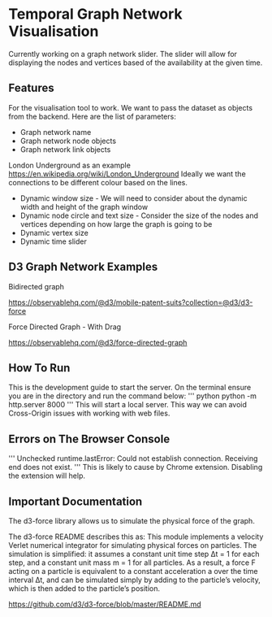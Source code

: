 # Temporal Graph Network Visualisation

Currently working on a graph network slider. The slider will allow for displaying the nodes and vertices based of the availability at the given time.

## Features

For the visualisation tool to work. We want to pass the dataset as objects from the backend. Here are the list of parameters:

* Graph network name
* Graph network node objects
* Graph network link objects

London Underground as an example
https://en.wikipedia.org/wiki/London_Underground
Ideally we want the connections to be different colour based on the lines.

* Dynamic window size - We will need to consider about the dynamic width and height of the graph window
* Dynamic node circle and text size - Consider the size of the nodes and vertices depending on how large the graph is going to be
* Dynamic vertex size
* Dynamic time slider 

## D3 Graph Network Examples

Bidirected graph

https://observablehq.com/@d3/mobile-patent-suits?collection=@d3/d3-force

Force Directed Graph - With Drag

https://observablehq.com/@d3/force-directed-graph

## How To Run
This is the development guide to start the server. On the terminal ensure you are in the directory and run the command below:
''' python
python -m http.server 8000
'''
This will start a local server. This way we can avoid Cross-Origin issues with working with web files.

## Errors on The Browser Console
'''
Unchecked runtime.lastError: Could not establish connection. Receiving end does not exist. 
'''
This is likely to cause by Chrome extension. Disabling the extension will help.

## Important Documentation


The d3-force library allows us to simulate the physical force of the graph.

The d3-force README describes this as:
This module implements a velocity Verlet numerical integrator for simulating physical forces on particles. The simulation is simplified: it assumes a constant unit time step Δt = 1 for each step, and a constant unit mass m = 1 for all particles. As a result, a force F acting on a particle is equivalent to a constant acceleration a over the time interval Δt, and can be simulated simply by adding to the particle’s velocity, which is then added to the particle’s position.

https://github.com/d3/d3-force/blob/master/README.md